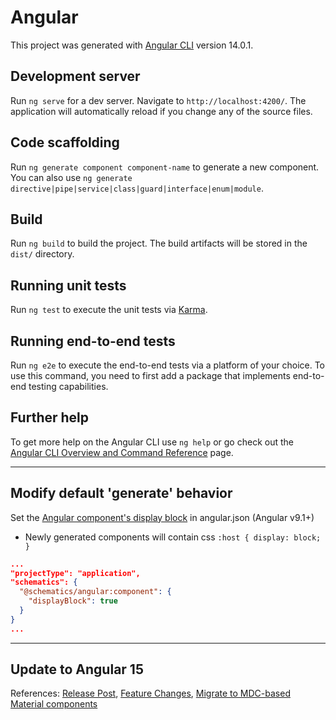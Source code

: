 # Angular

This project was generated with [Angular CLI](https://github.com/angular/angular-cli) version 14.0.1.

## Development server

Run `ng serve` for a dev server. Navigate to `http://localhost:4200/`. The application will automatically reload if you change any of the source files.

## Code scaffolding

Run `ng generate component component-name` to generate a new component. You can also use `ng generate directive|pipe|service|class|guard|interface|enum|module`.

## Build

Run `ng build` to build the project. The build artifacts will be stored in the `dist/` directory.

## Running unit tests

Run `ng test` to execute the unit tests via [Karma](https://karma-runner.github.io).

## Running end-to-end tests

Run `ng e2e` to execute the end-to-end tests via a platform of your choice. To use this command, you need to first add a package that implements end-to-end testing capabilities.

## Further help

To get more help on the Angular CLI use `ng help` or go check out the [Angular CLI Overview and Command Reference](https://angular.io/cli) page.

---

## Modify default 'generate' behavior

Set the [Angular component's display block](https://stackoverflow.com/questions/51032328/angular-component-default-style-css-display-block) in angular.json (Angular v9.1+)

- Newly generated components will contain css `:host { display: block; }`

```json
...
"projectType": "application",
"schematics": {
  "@schematics/angular:component": {
    "displayBlock": true
  }
}
...
```

---

## Update to Angular 15

References: [Release Post](https://blog.angular.io/angular-v15-is-now-available-df7be7f2f4c8), [Feature Changes](https://angular.io/guide/update-to-version-15), [Migrate to MDC-based Material components](https://material.angular.io/guide/mdc-migration)
